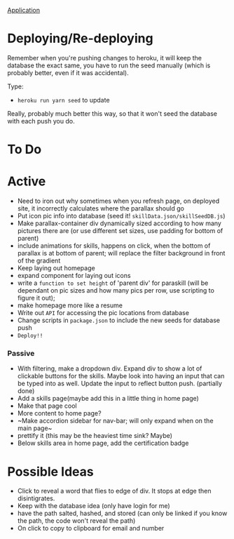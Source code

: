 [Application](https://evening-beach-49814.herokuapp.com/portfolio)

# Deploying/Re-deploying

Remember when you're pushing changes to heroku, it will keep the database the exact same, you have to run the seed manually (which is probably better, even if it was accidental).

Type: 
* `heroku run yarn seed` to update

Really, probably much better this way, so that it won't seed the database with each push you do.


# To Do

# Active

* Need to iron out why sometimes when you refresh page, on deployed site, it incorrectly calculates where the parallax should go
* Put icon pic info into database (seed it! `skillData.json/skillSeedDB.js`)
* Make parallax-container div dynamically sized according to how many pictures there are (or use different set sizes, use padding for bottom of parent)
* include animations for skills, happens on click, when the bottom of parallax is at bottom of parent; will replace the filter background in front of the gradient
* Keep laying out homepage
* expand component for laying out icons
* write a `function to set height` of 'parent div' for paraskill (will be dependant on pic sizes and how many pics per row, use scripting to figure it out);
* make homepage more like a resume
* Write out `API` for accessing the pic locations from database
* Change scripts in `package.json` to include the new seeds for database push
* `Deploy!!`

### Passive

* With filtering, make a dropdown div. Expand div to show a lot of clickable buttons for the skills. Maybe look into having an input that can be typed into as well. Update the input to reflect button push. (partially done)
* Add a skills page(maybe add this in a little thing in home page)
* Make that page cool
* More content to home page?
* ~Make accordion sidebar for nav-bar; will only expand when on the main page~
* prettify it (this may be the heaviest time sink? Maybe)
* Below skills area in home page, add the certification badge

# Possible Ideas

* Click to reveal a word that flies to edge of div. It stops at edge then disintigrates.
* Keep with the database idea (only have login for me)
* have the path salted, hashed, and stored (can only be linked if you know the path, the code won't reveal the path)
* On click to copy to clipboard for email and number